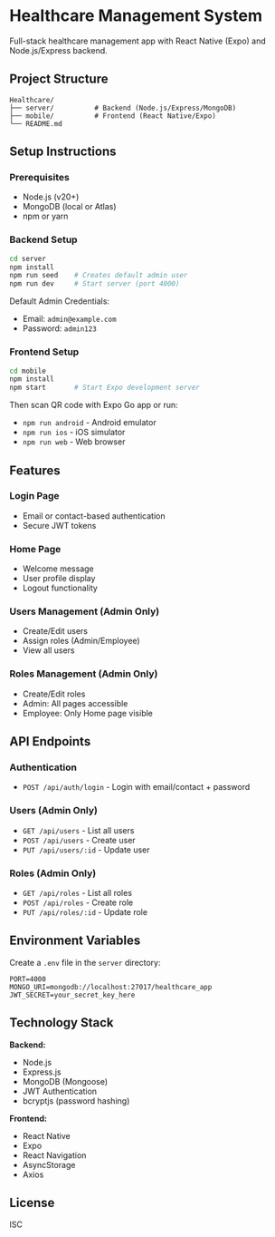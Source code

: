 # Healthcare Management System

Full-stack healthcare management app with React Native (Expo) and Node.js/Express backend.

## Project Structure

```
Healthcare/
├── server/          # Backend (Node.js/Express/MongoDB)
├── mobile/          # Frontend (React Native/Expo)
└── README.md
```

## Setup Instructions

### Prerequisites
- Node.js (v20+)
- MongoDB (local or Atlas)
- npm or yarn

### Backend Setup

```bash
cd server
npm install
npm run seed    # Creates default admin user
npm run dev     # Start server (port 4000)
```

Default Admin Credentials:
- Email: `admin@example.com`
- Password: `admin123`

### Frontend Setup

```bash
cd mobile
npm install
npm start       # Start Expo development server
```

Then scan QR code with Expo Go app or run:
- `npm run android` - Android emulator
- `npm run ios` - iOS simulator
- `npm run web` - Web browser

## Features

### Login Page
- Email or contact-based authentication
- Secure JWT tokens

### Home Page
- Welcome message
- User profile display
- Logout functionality

### Users Management (Admin Only)
- Create/Edit users
- Assign roles (Admin/Employee)
- View all users

### Roles Management (Admin Only)
- Create/Edit roles
- Admin: All pages accessible
- Employee: Only Home page visible

## API Endpoints

### Authentication
- `POST /api/auth/login` - Login with email/contact + password

### Users (Admin Only)
- `GET /api/users` - List all users
- `POST /api/users` - Create user
- `PUT /api/users/:id` - Update user

### Roles (Admin Only)
- `GET /api/roles` - List all roles
- `POST /api/roles` - Create role
- `PUT /api/roles/:id` - Update role

## Environment Variables

Create a `.env` file in the `server` directory:

```
PORT=4000
MONGO_URI=mongodb://localhost:27017/healthcare_app
JWT_SECRET=your_secret_key_here
```

## Technology Stack

**Backend:**
- Node.js
- Express.js
- MongoDB (Mongoose)
- JWT Authentication
- bcryptjs (password hashing)

**Frontend:**
- React Native
- Expo
- React Navigation
- AsyncStorage
- Axios

## License

ISC

